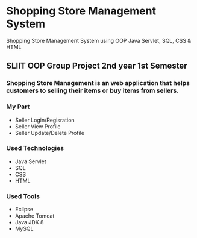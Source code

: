 # Shopping Store Management System
Shopping Store Management System using OOP Java Servlet, SQL, CSS &amp; HTML

## SLIIT OOP Group Project 2nd year 1st Semester 
### Shopping Store Management is an web application that helps customers to selling their items or buy items from sellers.  
### My Part
* Seller Login/Regisration
* Seller View Profile
* Seller Update/Delete Profile

### Used Technologies
* Java Servlet
* SQL
* CSS
* HTML

### Used Tools
* Eclipse
* Apache Tomcat
* Java JDK 8
* MySQL
